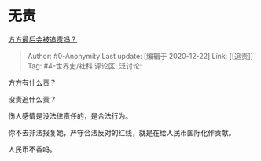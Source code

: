 # 无责
[方方最后会被追责吗？](https://www.zhihu.com/question/386269507/answer/1148869337)

> Author: #0-Anonymity
> Last update: [编辑于 2020-12-22]
> Link: [[追责]]
> Tag: #4-世界史/社科
> 评论区:
> 泛讨论:

方方有什么责？

没责追什么责？

伤人感情是没法律责任的，是合法行为。

你不去非法报复她，严守合法反对的红线，就是在给人民币国际化作贡献。

人民币不香吗。
